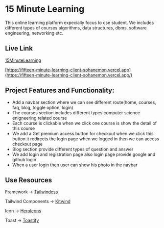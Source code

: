 # 15 Minute Learning

This online learning platform expecially focus to cse student. We includes different types of courses algorithms, data structures, dbms, software engineering, networking etc.

## Live Link

[15MinuteLearning](https://fifteen-minute-learning-client-sohanemon.vercel.app/)

[https://fifteen-minute-learning-client-sohanemon.vercel.app](https://fifteen-minute-learning-client-sohanemon.vercel.app/)

## Project Features and Functionality:

- Add a navbar section where we can see different route(home, courses, faq, blog, toggle option, login)
- The courses section includes different types computer science enigneering related course
- Each course is clickable when we click one course is show the detail of this course
- We add a Get premium access button for checkout when we click this button it redirects the login page when we logged in then we can access checkout page
- Blog section provide different types of question and answer
- We add login and registration page also login page provide google and github login
- When a user login then user can show his photo in the navbar

## Use Resources

Framework -> [Tailwindcss](https://tailwindcss.com/)

Tailwind Components -> [Kitwind](https://kitwind.io/products/kometa/components)

Icon -> [HeroIcons](https://heroicons.com/)

Toast -> [Toastify](https://www.npmjs.com/package/react-toastify)
